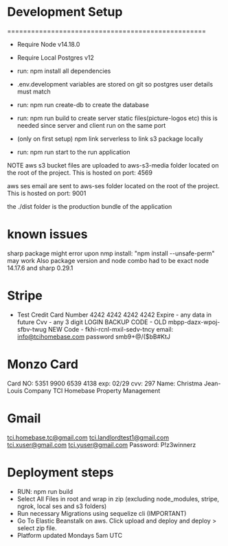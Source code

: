 # Development Setup
==================================================
* Require Node v14.18.0

* Require Local Postgres v12

* run: npm install all dependencies

* .env.development variables are stored on git so postgres user details must match

* run: npm run create-db to create the database

* run: npm run build to create server static files(picture-logos etc) this is needed since server and client run on  the same port

* (only on first setup) npm link serverless to link s3 package locally

* run: npm run start  to the run application

NOTE
aws s3 bucket files are uploaded to aws-s3-media folder located on the root of the project. This is hosted on port: 4569

aws ses email are sent to aws-ses folder located on the root of the project. This is hosted on port: 9001

the ./dist folder is the production bundle of the application

# known issues
sharp package might error upon nmp install:  "npm install --unsafe-perm" may work
Also package version and node combo had to be exact node 14.17.6 and sharp 0.29.1

# Stripe
- Test Credit Card Number
 4242 4242 4242 4242
 Expire - any data in future
 Cvv - any 3 digit
 LOGIN BACKUP CODE - OLD mbpp-dazx-wpoj-sfbv-twug
 NEW Code - fkhi-rcnl-mxil-sedv-tncy
 email: info@tcihomebase.com
 password smb9+@/($bB#KtJ

# Monzo Card
Card NO: 5351 9900 6539 4138
exp: 02/29
cvv: 297
Name: Christma Jean-Louis
Company TCI Homebase Property Management

# Gmail
tci.homebase.tc@gmail.com
tci.landlordtest1@gmail.com
tci.xuser@gmail.com
tci.yuser@gmail.com
Password:  P!z3winnerz

# Deployment steps
- RUN: npm run build
- Select All Files in root and wrap in zip (excluding node_modules, stripe, ngrok, local ses and s3 folders)
- Run necessary Migrations using sequelize cli (IMPORTANT)
- Go To Elastic Beanstalk on aws. Click upload and deploy and deploy > select zip file.
- Platform updated Mondays 5am UTC
